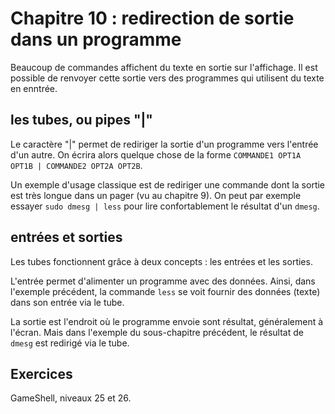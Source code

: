 # Chapitre 10 : redirection de sortie dans un programme

Beaucoup de commandes affichent du texte en sortie sur l'affichage. Il est
possible de renvoyer cette sortie vers des programmes qui utilisent du texte en
enntrée.

## les tubes, ou pipes "|"

Le caractère "|" permet de rediriger la sortie d'un programme vers l'entrée
d'un autre. On écrira alors quelque chose de la forme `COMMANDE1 OPT1A OPT1B |
COMMANDE2 OPT2A OPT2B`.

Un exemple d'usage classique est de rediriger une commande dont la sortie est
très longue dans un pager (vu au chapitre 9). On peut par exemple essayer `sudo
dmesg | less` pour lire confortablement le résultat d'un `dmesg`.

## entrées et sorties

Les tubes fonctionnent grâce à deux concepts : les entrées et les sorties.

L'entrée permet d'alimenter un programme avec des données. Ainsi, dans
l'exemple précédent, la commande `less` se voit fournir des données (texte)
dans son entrée via le tube.

La sortie est l'endroit où le programme envoie sont résultat, généralement à
l'écran. Mais dans l'exemple du sous-chapitre précédent, le résultat de `dmesg`
est redirigé via le tube.

## Exercices

GameShell, niveaux 25 et 26.
